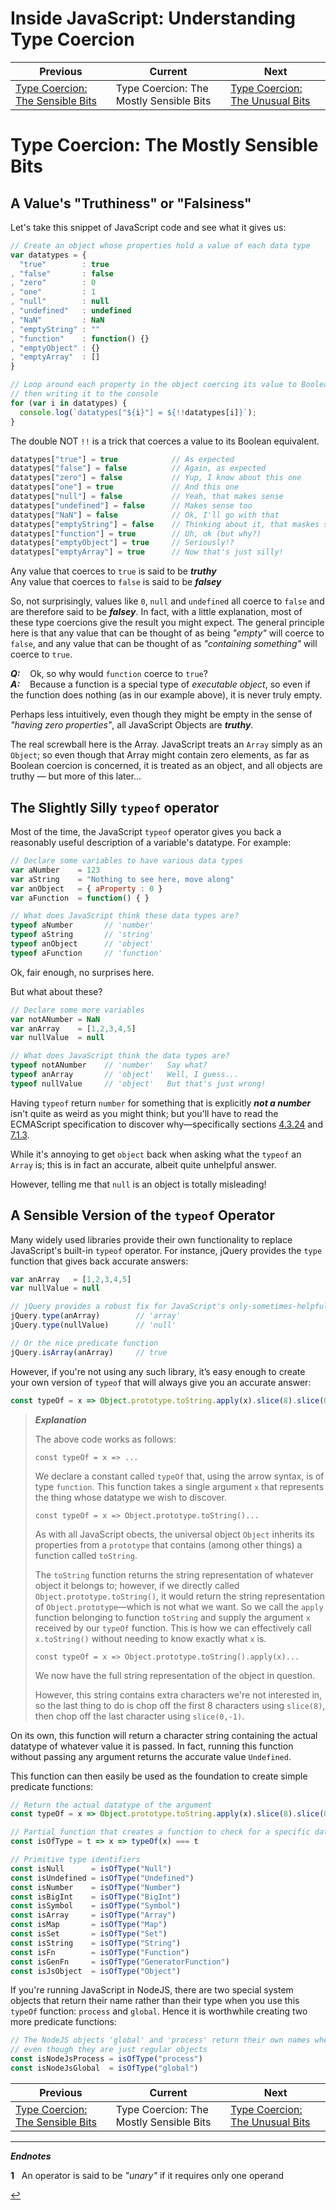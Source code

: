 # Inside JavaScript: Understanding Type Coercion

| Previous | Current | Next |
|---|---|---|
| [Type Coercion: The Sensible Bits](./01.2%20Type%20Coercion.md) | Type Coercion: The Mostly Sensible Bits | [Type Coercion: The Unusual Bits](./01.4%20Type%20Coercion.md) 


# Type Coercion: The Mostly Sensible Bits

## A Value's "Truthiness" or "Falsiness"

Let's take this snippet of JavaScript code and see what it gives us:

```javascript
// Create an object whose properties hold a value of each data type
var datatypes = {
  "true"        : true
, "false"       : false
, "zero"        : 0
, "one"         : 1
, "null"        : null
, "undefined"   : undefined
, "NaN"         : NaN
, "emptyString" : ""
, "function"    : function() {}
, "emptyObject" : {}
, "emptyArray"  : []
}

// Loop around each property in the object coercing its value to Boolean,
// then writing it to the console
for (var i in datatypes) {
  console.log(`datatypes["${i}"] = ${!!datatypes[i]}`);
}
```

The double NOT `!!` is a trick that coerces a value to its Boolean equivalent.

```javascript
datatypes["true"] = true            // As expected
datatypes["false"] = false          // Again, as expected
datatypes["zero"] = false           // Yup, I know about this one
datatypes["one"] = true             // And this one
datatypes["null"] = false           // Yeah, that makes sense
datatypes["undefined"] = false      // Makes sense too
datatypes["NaN"] = false            // Ok, I'll go with that
datatypes["emptyString"] = false    // Thinking about it, that maskes sense too
datatypes["function"] = true        // Uh, ok (but why?)
datatypes["emptyObject"] = true     // Seriously!?
datatypes["emptyArray"] = true      // Now that's just silly!
```

Any value that coerces to `true` is said to be ***truthy***  
Any value that coerces to `false` is said to be ***falsey***

So, not surprisingly, values like `0`, `null` and `undefined` all coerce to `false` and are therefore said to be ***falsey***.  In fact, with a little explanation, most of these type coercions give the result you might expect.  The general principle here is that any value that can be thought of as being *"empty"* will coerce to `false`, and any value that can be thought of as *"containing something"* will coerce to `true`.

***Q:***&nbsp;&nbsp;&nbsp; Ok, so why would `function` coerce to `true`?  
***A:***&nbsp;&nbsp;&nbsp; Because a function is a special type of *executable object*, so even if the function does nothing (as in our example above), it is never truly empty.

Perhaps less intuitively, even though they might be empty in the sense of *"having zero properties"*, all JavaScript Objects are ***truthy***.

The real screwball here is the Array.  JavaScript treats an `Array` simply as an `Object`; so even though that Array might contain zero elements, as far as Boolean coercion is concerned, it is treated as an object, and all objects are truthy &mdash; but more of this later...


## The Slightly Silly `typeof` operator

Most of the time, the JavaScript `typeof` operator gives you back a reasonably useful description of a variable's datatype.  For example:

```javascript
// Declare some variables to have various data types
var aNumber    = 123
var aString    = "Nothing to see here, move along"
var anObject   = { aProperty : 0 }
var aFunction  = function() { }

// What does JavaScript think these data types are?
typeof aNumber       // 'number'
typeof aString       // 'string'
typeof anObject      // 'object'
typeof aFunction     // 'function'
```

Ok, fair enough, no surprises here.

But what about these?

```javascript
// Declare some more variables
var notANumber = NaN
var anArray    = [1,2,3,4,5]
var nullValue  = null

// What does JavaScript think the data types are?
typeof notANumber    // 'number'   Say what?
typeof anArray       // 'object'   Well, I guess...
typeof nullValue     // 'object'   But that's just wrong!
```

Having `typeof` return `number` for something that is explicitly ***not a number*** isn't quite as weird as you might think; but you'll have to read the ECMAScript specification to discover why&mdash;specifically sections [4.3.24](https://www.ecma-international.org/ecma-262/6.0/#sec-terms-and-definitions-nan) and [7.1.3](https://www.ecma-international.org/ecma-262/6.0/#sec-tonumber).

While it's annoying to get `object` back when asking what the `typeof` an `Array` is; this is in fact an accurate, albeit quite unhelpful answer.

However, telling me that `null` is an object is totally misleading!

## A Sensible Version of the `typeof` Operator

Many widely used libraries provide their own functionality to replace JavaScript's built-in `typeof` operator.  For instance, jQuery provides the `type` function that gives back accurate answers:

```javascript
var anArray   = [1,2,3,4,5]
var nullValue = null

// jQuery provides a robust fix for JavaScript's only-sometimes-helpful typeof operator
jQuery.type(anArray)        // 'array'
jQuery.type(nullValue)      // 'null'

// Or the nice predicate function
jQuery.isArray(anArray)     // true
```

However, if you're not using any such library, it’s easy enough to create your own version of `typeof` that will always give you an accurate answer:

```javascript
const typeOf = x => Object.prototype.toString.apply(x).slice(8).slice(0, -1)
```

> ***Explanation***
> 
> The above code works as follows:
> 
> `const typeOf = x => ...`
> 
> We declare a constant called `typeOf` that, using the arrow syntax, is of type `function`.  This function takes a single argument `x` that represents the thing whose datatype we wish to discover.
> 
> `const typeOf = x => Object.prototype.toString()...`
> 
> As with all JavaScript obects, the universal object `Object` inherits its properties from a `prototype` that contains (among other things) a function called `toString`.
> 
> The `toString` function returns the string representation of whatever object it belongs to; however, if we directly called `Object.prototype.toString()`, it would return the string representation of `Object.prototype`&mdash;which is not what we want.  So we call the `apply` function belonging to function `toString` and supply the argument `x` received by our `typeOf` function.  This is how we can effectively call `x.toString()` without needing to know exactly what `x` is.
> 
> `const typeOf = x => Object.prototype.toString().apply(x)...`
> 
> We now have the full string representation of the object in question.
> 
> However, this string contains extra characters we're not interested in, so the last thing to do is chop off the first 8 characters using `slice(8)`, then chop off the last character using `slice(0,-1)`.


On its own, this function will return a character string containing the actual datatype of whatever value it is passed.  In fact, running this function without passing any argument returns the accurate value `Undefined`.

This function can then easily be used as the foundation to create simple predicate functions:

```javascript
// Return the actual datatype of the argument
const typeOf = x => Object.prototype.toString.apply(x).slice(8).slice(0, -1)

// Partial function that creates a function to check for a specific data type
const isOfType = t => x => typeOf(x) === t

// Primitive type identifiers
const isNull      = isOfType("Null")
const isUndefined = isOfType("Undefined")
const isNumber    = isOfType("Number")
const isBigInt    = isOfType("BigInt")
const isSymbol    = isOfType("Symbol")
const isArray     = isOfType("Array")
const isMap       = isOfType("Map")
const isSet       = isOfType("Set")
const isString    = isOfType("String")
const isFn        = isOfType("Function")
const isGenFn     = isOfType("GeneratorFunction")
const isJsObject  = isOfType("Object")
```

If you're running JavaScript in NodeJS, there are two special system objects that return their name rather than their type when you use this `typeOf` function: `process` and `global`.  Hence it is worthwhile creating two more predicate functions:

```javascript
// The NodeJS objects 'global' and 'process' return their own names when asked their type
// even though they are just regular objects
const isNodeJsProcess = isOfType("process")
const isNodeJsGlobal  = isOfType("global")
```

| Previous | Current | Next |
|---|---|---|
| [Type Coercion: The Sensible Bits](./01.2%20Type%20Coercion.md) | Type Coercion: The Mostly Sensible Bits | [Type Coercion: The Unusual Bits](./01.4%20Type%20Coercion.md) 



---
***Endnotes***

<b id="f1">1</b>&nbsp;&nbsp; An operator is said to be *"unary"* if it requires only one operand

[↩](#a1)




